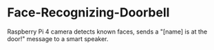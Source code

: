 # Face-Recognizing-Doorbell
Raspberry Pi 4 camera detects known faces, sends a "[name] is at the door!" message to a smart speaker.
